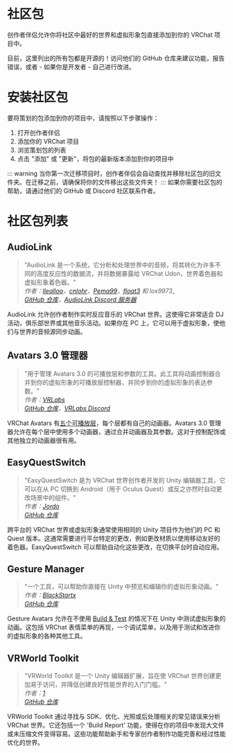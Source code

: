 # 社区包
创作者伴侣允许你将社区中最好的世界和虚拟形象包直接添加到你的 VRChat 项目中。

目前，这里列出的所有包都是开源的！访问他们的 GitHub 仓库来建议功能，报告错误，或者 - 如果你是开发者 - 自己进行改进。

# 安装社区包
要将策划的包添加到你的项目中，请按照以下步骤操作：
1. 打开创作者伴侣
2. 添加你的 VRChat 项目
3. 浏览策划包的列表
4. 点击 "添加" 或 "更新"，将包的最新版本添加到你的项目中

::: warning
当你第一次迁移项目时，创作者伴侣会自动查找并移除社区包的旧文件夹。在迁移之前，请确保将你的文件移出这些文件夹！
:::
如果你需要社区包的帮助，请通过他们的 GitHub 或 Discord 社区联系作者。

# 社区包列表
## AudioLink
>"AudioLink 是一个系统，它分析和处理世界中的音频，将其转化为许多不同的高度反应性的数据流，并将数据暴露给 VRChat Udon，世界着色器和虚拟形象着色器。"<br />
>*作者：[llealloo](https://twitter.com/llealloo)，[cnlohr](https://twitter.com/cnlohr)，[Pema99](https://twitter.com/pemathedev)，[float3](https://twitter.com/float3x3) 和 lox9973_<br />
>[GitHub 仓库](https://github.com/llealloo/vrc-udon-audio-link)，[AudioLink Discord 服务器](https://discord.gg/d5wjNwZBR3)*

AudioLink 允许创作者制作实时反应音乐的 VRChat 世界。这使得它非常适合 DJ 活动，俱乐部世界或其他音乐活动。如果你在 PC 上，它可以用于虚拟形象，使他们与世界的音频源同步动画。

## Avatars 3.0 管理器
>"用于管理 Avatars 3.0 的可播放层和参数的工具。此工具将动画控制器合并到你的虚拟形象的可播放层控制器，并同步到你的虚拟形象的表达参数。"<br />
>*作者：[VRLabs](https://twitter.com/vrlabsdev)<br />
[GitHub 仓库](https://github.com/VRLabs/Avatars-3.0-Manager)，[VRLabs Discord](https://t.co/gP9HZT6EKB)*

VRChat Avatars 有[五个可播放层](https://docs.vrchat.com/docs/playable-layers)，每个层都有自己的动画器。Avatars 3.0 管理器允许在每个层中使用多个动画器，通过合并动画器及其参数。这对于控制配饰或其他独立的动画器很有用。

## EasyQuestSwitch
>"EasyQuestSwitch 是为 VRChat 世界创作者开发的 Unity 编辑器工具，它可以在从 PC 切换到 Android（用于 Oculus Quest）或反之亦然时自动更改场景中的组件。"<br />
>*作者：[Jordo](https://twitter.com/JordoVR)<br />
[GitHub 仓库](https://github.com/JordoVR/EasyQuestSwitch)*

跨平台的 VRChat 世界或虚拟形象通常使用相同的 Unity 项目作为他们的 PC 和 Quest 版本。这通常需要进行平台特定的更改，例如更改材质以使用移动友好的着色器。EasyQuestSwitch 可以帮助自动化这些更改，在切换平台时自动应用。

## Gesture Manager
>"一个工具，可以帮助你直接在 Unity 中预览和编辑你的虚拟形象动画。"<br />
>*作者：[BlackStartx](https://twitter.com/BlackStartxVRC)<br />
[GitHub 仓库](https://github.com/BlackStartx/VRC-Gesture-Manager)*

Gesture Avatars 允许在不使用 [Build & Test](https://docs.vrchat.com/docs/using-build-test) 的情况下在 Unity 中测试虚拟形象的动画。这包括 VRChat 表情菜单的再现，一个调试菜单，以及用于测试和改进你的虚拟形象的各种其他工具。

## VRWorld Toolkit
>"VRWorld Toolkit 是一个 Unity 编辑器扩展，旨在使 VRChat 世界创建更加易于访问，并降低创建良好性能世界的入门门槛。"<br />
>*作者：[1](https://twitter.com/oneVRdev)<br />
>[GitHub 仓库](https://github.com/oneVR/VRWorldToolkit)*

VRWorld Toolkit 通过寻找与 SDK、优化、光照或后处理相关的常见错误来分析 VRChat 世界。它还包括一个 'Build Report' 功能，使得在你的项目中发现大文件或未压缩文件变得容易。这些功能帮助新手和专家创作者制作功能完善和经过性能优化的世界。